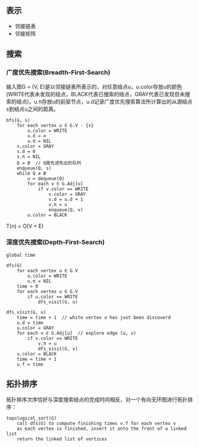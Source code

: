 ## 表示

* 邻接链表
* 邻接矩阵

## 搜索

### 广度优先搜索(Breadth-First-Search)

输入图G = (V, E)是以邻接链表所表示的，对任意结点u，u.color存放u的颜色(WRITE代表未发现的结点，BLACK代表已搜索的结点，GRAY代表已发现但未搜索的结点)，u.π存放u的前驱节点，u.d记录广度优先搜索算法所计算出的从源结点s到结点u之间的距离。

```
bfs(G, s)
    for each vertex u ∈ G.V - {s}
        u.color = WRITE
        u.d = ∞
        u.π = NIL
    s.color = GRAY
    s.d = 0
    s.π = NIL
    Q = Ø  // Q是先进先出的队列
    enqueue(Q, s)
    while Q ≠ Ø
        u = dequeue(Q)
        for each v ∈ G.Adj[u]
            if v.color == WRITE
                v.color = GRAY
                v.d = u.d + 1
                v.π = u
                enqueue(Q, v)
        u.color = BLACK
```

T(n) = O(V + E)

### 深度优先搜索(Depth-First-Search)

```
global time

dfs(G)
    for each vertex u ∈ G.V
        u.color = WRITE
        u.π = NIL
    time = 0
    for each vertex u ∈ G.V
        if u.color == WRITE
            dfs_visit(G, u)

dfs_visit(G, u)
    time = time + 1  // white vertex u has just been discoverd
    u.d = time
    u.color = GRAY
    for each v ∈ G.Adj[u]  // explore edge (u, v)
        if v.color == WRITE
            v.π = u
            dfs_visit(G, v)
    u.color = BLACK
    time = time + 1
    u.f = time
```

## 拓扑排序

拓扑排序次序恰好与深度搜索结点的完成时间相反，对一个有向无环图进行拓扑排序：

```
topological_sort(G)
    call dfs(G) to compute finishing times v.f for each vertex v
    as each vertex is finished, insert it onto the front of a linked list
    return the linked list of vertices
```
